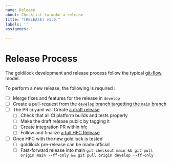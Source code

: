 ```yaml
---
name: Release 
about: Checklist to make a release
title: "[RELEASE] v1.0."
labels: ''
assignees: ''

---
```


# Release Process
The goldilock development and release process follow the typical [git-flow](https://nvie.com/posts/a-successful-git-branching-model/) model.

To perform a new release, the following is required :

- [ ] Merge fixes and features for the release in `develop`
- [ ] Create a pull-request from the [`develop` branch targetting the `main` branch](https://github.com/tipi-build/goldilock/compare/main...develop)
- [ ] The PR ci.yaml will Create [a draft release](https://github.com/tipi-build/goldilock/releases)
  - [ ] Check that all CI platform builds and tests properly
  - [ ] Make the draft release public by tagging it
  - [ ] Create integration PR within [hfc](https://github.com/tipi-build/hfc)
  - [ ] Follow and finalize [a full HFC Release](https://github.com/tipi-build/hfc/blob/main/.github/PULL_REQUEST_TEMPLATE/HFC-RELEASING.md)
- [ ] Once HFC with the new goldilock is tested
  - [ ] goldilock pre-release can be made official
  - [ ] Fast-forward release into main `git checkout main && git pull origin main --ff-only && git pull origin develop --ff-only`